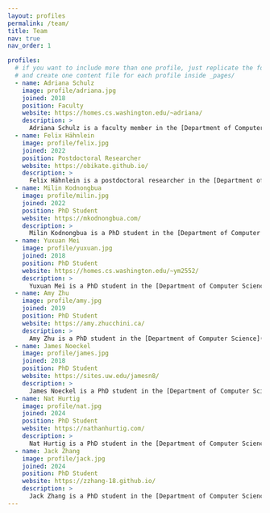 ```yaml
---
layout: profiles
permalink: /team/
title: Team
nav: true
nav_order: 1

profiles:
  # if you want to include more than one profile, just replicate the following block
  # and create one content file for each profile inside _pages/
  - name: Adriana Schulz
    image: profile/adriana.jpg
    joined: 2018
    position: Faculty
    website: https://homes.cs.washington.edu/~adriana/
    description: >
      Adriana Schulz is a faculty member in the [Department of Computer Science](https://www.cs.washington.edu/) at the University of Washington. She is interested in computer graphics, machine learning, and digital fabrication.
  - name: Felix Hähnlein
    image: profile/felix.jpg
    joined: 2022
    position: Postdoctoral Researcher
    website: https://obikate.github.io/
    description: >
      Felix Hähnlein is a postdoctoral researcher in the [Department of Computer Science](https://www.cs.washington.edu/) at the University of Washington. He is interested in computer graphics, machine learning, and digital fabrication.
  - name: Milin Kodnongbua
    image: profile/milin.jpg
    joined: 2022
    position: PhD Student
    website: https://mkodnongbua.com/
    description: >
      Milin Kodnongbua is a PhD student in the [Department of Computer Science](https://www.cs.washington.edu/) at the University of Washington. He is interested in computer graphics, machine learning, and digital fabrication.
  - name: Yuxuan Mei
    image: profile/yuxuan.jpg
    joined: 2018
    position: PhD Student
    website: https://homes.cs.washington.edu/~ym2552/
    description: >
      Yuxuan Mei is a PhD student in the [Department of Computer Science](https://www.cs.washington.edu/) at the University of Washington. She is interested in computer graphics, machine learning, and digital fabrication.
  - name: Amy Zhu
    image: profile/amy.jpg
    joined: 2019
    position: PhD Student
    website: https://amy.zhucchini.ca/
    description: >
      Amy Zhu is a PhD student in the [Department of Computer Science](https://www.cs.washington.edu/) at the University of Washington. She is interested in computer graphics, machine learning, and digital fabrication.
  - name: James Noeckel
    image: profile/james.jpg
    joined: 2018
    position: PhD Student
    website: https://sites.uw.edu/jamesn8/
    description: >
      James Noeckel is a PhD student in the [Department of Computer Science](https://www.cs.washington.edu/) at the University of Washington. He is interested in computer graphics, machine learning, and digital fabrication.
  - name: Nat Hurtig
    image: profile/nat.jpg
    joined: 2024
    position: PhD Student
    website: https://nathanhurtig.com/
    description: >
      Nat Hurtig is a PhD student in the [Department of Computer Science](https://www.cs.washington.edu/) at the University of Washington. He is interested in computer graphics, machine learning, and digital fabrication.
  - name: Jack Zhang
    image: profile/jack.jpg
    joined: 2024
    position: PhD Student
    website: https://zzhang-18.github.io/
    description: >
      Jack Zhang is a PhD student in the [Department of Computer Science](https://www.cs.washington.edu/) at the University of Washington. He is interested in computer graphics, machine learning, and digital fabrication.
---
```

